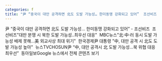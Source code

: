 ```yaml
---
categories: f
title: "尹 “중국이 대만 공격하면 北도 도발 가능성… 한미동맹 강화되고 있어”  조선비즈  조선비즈"
---
```

尹 “중국이 대만 공격하면 北도 도발 가능성… 한미동맹 강화되고 있어” - 조선비즈&nbsp;&nbsp;조선비즈"대만 분쟁 시 북한 도발 가능성‥최우선 대응"&nbsp;&nbsp;MBC뉴스"北·中·러 동시 도발 가능성 배제 못해…美 외교사상 최대 위기"&nbsp;&nbsp;한국경제尹 대통령 "中, 대만 공격 시 北도 도발 가능성 높아"&nbsp;&nbsp;뉴스TVCHOSUN尹 “中, 대만 공격시 北 도발 가능성…북 위협 대응 최우선”&nbsp;&nbsp;동아일보Google 뉴스에서 전체 콘텐츠 보기